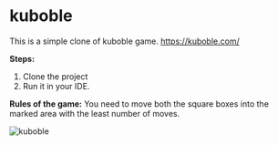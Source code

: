 # kuboble
This is a simple clone of kuboble game.
https://kuboble.com/

**Steps:**
1. Clone the project
2. Run it in your IDE.

**Rules of the game:**
You need to move both the square boxes into the marked area with the least number of moves.


![kuboble](https://user-images.githubusercontent.com/36081580/219970561-f9e407c2-1607-46c8-846c-a998b9fecd50.png)
